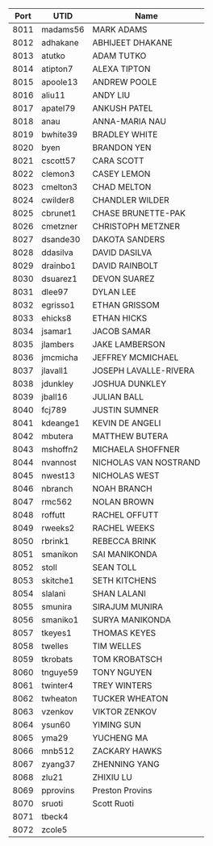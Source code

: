 |Port|UTID|Name|
|-|-|-|
|8011|madams56|MARK ADAMS|
|8012|adhakane|ABHIJEET DHAKANE|
|8013|atutko|ADAM TUTKO|
|8014|atipton7|ALEXA TIPTON|
|8015|apoole13|ANDREW POOLE|
|8016|aliu11|ANDY LIU|
|8017|apatel79|ANKUSH PATEL|
|8018|anau|ANNA-MARIA NAU|
|8019|bwhite39|BRADLEY WHITE|
|8020|byen|BRANDON YEN|
|8021|cscott57|CARA SCOTT|
|8022|clemon3|CASEY LEMON|
|8023|cmelton3|CHAD MELTON|
|8024|cwilder8|CHANDLER WILDER|
|8025|cbrunet1|CHASE BRUNETTE-PAK|
|8026|cmetzner|CHRISTOPH METZNER|
|8027|dsande30|DAKOTA SANDERS|
|8028|ddasilva|DAVID DASILVA|
|8029|drainbo1|DAVID RAINBOLT|
|8030|dsuarez1|DEVON SUAREZ|
|8031|dlee97|DYLAN LEE|
|8032|egrisso1|ETHAN GRISSOM|
|8033|ehicks8|ETHAN HICKS|
|8034|jsamar1|JACOB SAMAR|
|8035|jlambers|JAKE LAMBERSON|
|8036|jmcmicha|JEFFREY MCMICHAEL|
|8037|jlavall1|JOSEPH LAVALLE-RIVERA|
|8038|jdunkley|JOSHUA DUNKLEY|
|8039|jball16|JULIAN BALL|
|8040|fcj789|JUSTIN SUMNER|
|8041|kdeange1|KEVIN DE ANGELI|
|8042|mbutera|MATTHEW BUTERA|
|8043|mshoffn2|MICHAELA SHOFFNER|
|8044|nvannost|NICHOLAS VAN NOSTRAND|
|8045|nwest13|NICHOLAS WEST|
|8046|nbranch|NOAH BRANCH|
|8047|rmc562|NOLAN BROWN|
|8048|roffutt|RACHEL OFFUTT|
|8049|rweeks2|RACHEL WEEKS|
|8050|rbrink1|REBECCA BRINK|
|8051|smanikon|SAI MANIKONDA|
|8052|stoll|SEAN TOLL|
|8053|skitche1|SETH KITCHENS|
|8054|slalani|SHAN LALANI|
|8055|smunira|SIRAJUM MUNIRA|
|8056|smaniko1|SURYA MANIKONDA|
|8057|tkeyes1|THOMAS KEYES|
|8058|twelles|TIM WELLES|
|8059|tkrobats|TOM KROBATSCH|
|8060|tnguye59|TONY NGUYEN|
|8061|twinter4|TREY WINTERS|
|8062|twheaton|TUCKER WHEATON|
|8063|vzenkov|VIKTOR ZENKOV|
|8064|ysun60|YIMING SUN|
|8065|yma29|YUCHENG MA|
|8066|mnb512|ZACKARY HAWKS|
|8067|zyang37|ZHENNING YANG|
|8068|zlu21|ZHIXIU LU|
|8069|pprovins|Preston Provins|
|8070|sruoti|Scott Ruoti|
|8071|tbeck4||
|8072|zcole5||
